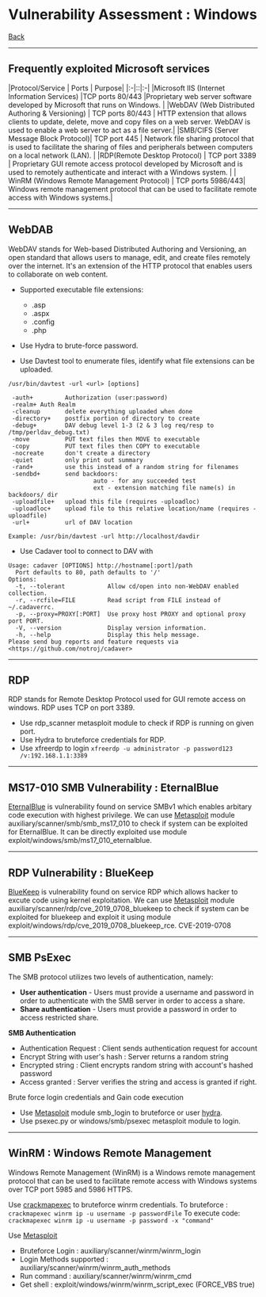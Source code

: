 # Vulnerability Assessment : Windows
[Back](./index.md)

-- -

## Frequently exploited Microsoft services

|Protocol/Service | Ports | Purpose|
|:-|::|:-|
|Microsoft IIS (Internet Information Services) |TCP ports 80/443 |Proprietary web server software developed by Microsoft that runs on Windows. |
|WebDAV (Web Distributed Authoring & Versioning) | TCP ports 80/443 | HTTP extension that allows clients to update, delete, move and copy files on a web server. WebDAV is used to enable a web server to act as a file server.|
|SMB/CIFS (Server Message Block Protocol)| TCP port 445 | Network file sharing protocol that is used to facilitate the sharing of files and peripherals between computers on a local network (LAN). |
|RDP(Remote Desktop Protocol) | TCP port 3389 | Proprietary GUI remote access protocol developed by Microsoft and is used to remotely authenticate and interact with a Windows system. |
| WinRM (Windows Remote Management Protocol) | TCP ports 5986/443| Windows remote management protocol that can be used to facilitate remote access with Windows systems.|

-- -

## WebDAB

WebDAV stands for Web-based Distributed Authoring and Versioning, an open standard that allows users to manage, edit, and create files remotely over the internet. It's an extension of the HTTP protocol that enables users to collaborate on web content.

- Supported executable file extensions:
	+ .asp
	+ .aspx
	+ .config
	+ .php

- Use Hydra to brute-force password. 

- Use Davtest tool to enumerate files, identify what file extensions can be uploaded.

```
/usr/bin/davtest -url <url> [options]

 -auth+         Authorization (user:password)
 -realm+ Auth Realm
 -cleanup       delete everything uploaded when done
 -directory+    postfix portion of directory to create
 -debug+        DAV debug level 1-3 (2 & 3 log req/resp to /tmp/perldav_debug.txt)
 -move          PUT text files then MOVE to executable
 -copy          PUT text files then COPY to executable
 -nocreate      don't create a directory
 -quiet         only print out summary
 -rand+         use this instead of a random string for filenames
 -sendbd+       send backdoors:
                        auto - for any succeeded test
                        ext - extension matching file name(s) in backdoors/ dir
 -uploadfile+   upload this file (requires -uploadloc)
 -uploadloc+    upload file to this relative location/name (requires -uploadfile)
 -url+          url of DAV location

Example: /usr/bin/davtest -url http://localhost/davdir
```


- Use Cadaver tool to connect to DAV with 
```
Usage: cadaver [OPTIONS] http://hostname[:port]/path
  Port defaults to 80, path defaults to '/'
Options:
  -t, --tolerant            Allow cd/open into non-WebDAV enabled collection.
  -r, --rcfile=FILE         Read script from FILE instead of ~/.cadaverrc.
  -p, --proxy=PROXY[:PORT]  Use proxy host PROXY and optional proxy port PORT.
  -V, --version             Display version information.
  -h, --help                Display this help message.
Please send bug reports and feature requests via <https://github.com/notroj/cadaver>
```

-- -

## RDP

RDP stands for Remote Desktop Protocol used for GUI remote access on windows. RDP uses TCP on port 3389.

- Use rdp_scanner metasploit module to check if RDP is running on given port.
- Use Hydra to bruteforce credentials for RDP.
- Use xfreerdp to login ```xfreerdp -u administrator -p password123 /v:192.168.1.1:3389```


-- -

##  MS17-010 SMB Vulnerability : EternalBlue
[EternalBlue](https://en.wikipedia.org/wiki/EternalBlue) is vulnerability found on service SMBv1 which enables arbitary code execution with highest privilege. We can use [Metasploit](../../Cyber_Security/Tools/Metasploit.md) module auxiliary/scanner/smb/smb_ms17_010  to check if system can be exploited for EternalBlue. It can be directly exploited use module exploit/windows/smb/ms17_010_eternalblue.

-- -

## RDP Vulnerability : BlueKeep
[BlueKeep](https://en.wikipedia.org/wiki/BlueKeep) is vulnerability found on service RDP which allows hacker to excute code using kernel exploitation. We can use [Metasploit](../../Cyber_Security/Tools/Metasploit.md) module auxiliary/scanner/rdp/cve_2019_0708_bluekeep  to check if system can be exploited for bluekeep and exploit it using module exploit/windows/rdp/cve_2019_0708_bluekeep_rce.  CVE-2019-0708

-- -

## SMB PsExec

The SMB protocol utilizes two levels of authentication, namely:
+ **User authentication** - Users must provide a username and password in order
to authenticate with the SMB server in order to access a share.
+ **Share authentication** - Users must provide a password in order to access
restricted share.


**SMB Authentication**
- Authentication Request : Client sends authentication request for account
- Encrypt String with user's hash : Server returns a random string
- Encrypted string : Client encrypts random string with account's hashed password
- Access granted : Server verifies the string and access is granted if right.

Brute force login credentials and Gain code execution
- Use [Metasploit](../../Cyber_Security/Tools/Metasploit.md) module smb_login to bruteforce or user [hydra](../../Cyber_Security/Tools/hydra.md).
- Use psexec.py or windows/smb/psexec metasploit module to login.

-- -

## WinRM : Windows Remote Management

Windows Remote Management (WinRM) is a Windows remote management protocol that can be used to facilitate remote access with Windows systems over TCP port 5985 and 5986 HTTPS.

Use [crackmapexec](../../Cyber_Security/Tools/crackmapexec.md) to bruteforce winrm credentials.
To bruteforce : ``` crackmapexec winrm ip -u username -p passwordFile ```
To execute code: ``` crackmapexec winrm ip -u username -p password -x "command" ```

Use [Metasploit](../../Cyber_Security/Tools/Metasploit.md)
- Bruteforce Login : auxiliary/scanner/winrm/winrm_login
- Login Methods supported : auxiliary/scanner/winrm/winrm_auth_methods
- Run command : auxiliary/scanner/winrm/winrm_cmd
- Get shell : exploit/windows/winrm/winrm_script_exec (FORCE_VBS true)
